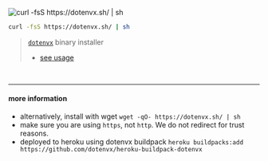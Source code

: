 ![curl -fsS https://dotenvx.sh/ | sh](https://dotenvx.com/binary-banner.png)
```sh
curl -fsS https://dotenvx.sh/ | sh
```
> [`dotenvx`](https://github.com/dotenvx/dotenvx#readme) binary installer
>
> * [see usage](https://github.com/dotenvx/dotenvx#readme)

&nbsp;

---

#### more information

* alternatively, install with wget `wget -qO- https://dotenvx.sh/ | sh`
* make sure you are using `https`, not `http`. We do not redirect for trust reasons.
* deployed to heroku using dotenvx buildpack `heroku buildpacks:add https://github.com/dotenvx/heroku-buildpack-dotenvx`
